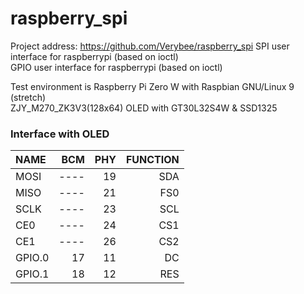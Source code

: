 # raspberry_spi 
Project address: https://github.com/Verybee/raspberry_spi 
SPI user interface for raspberrypi (based on ioctl)  
GPIO user interface for raspberrypi (based on ioctl)  

Test environment is Raspberry Pi Zero W with Raspbian GNU/Linux 9 (stretch)  
ZJY_M270_ZK3V3(128x64) OLED with GT30L32S4W & SSD1325  

###   Interface with OLED
| NAME    |  BCM  |   PHY | FUNCTION  |
| :------ | ----: | ----: | ---------:|
| MOSI    | ----  |     19|        SDA|
| MISO    | ----  |     21|        FS0|
| SCLK    | ----  |     23|        SCL|
| CE0     | ----  |     24|        CS1|
| CE1     | ----  |     26|        CS2|
| GPIO.0  |     17|     11|         DC|
| GPIO.1  |     18|     12|        RES|

